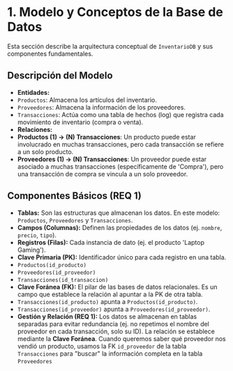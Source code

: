# 1. Modelo y Conceptos de la Base de Datos

Esta sección describe la arquitectura conceptual de `InventarioDB` y sus componentes fundamentales.

## Descripción del Modelo

* **Entidades:**
* `Productos`: Almacena los artículos del inventario.
* `Proveedores`: Almacena la información de los proveedores.
* `Transacciones`: Actúa como una tabla de hechos (log) que registra cada movimiento de inventario (compra o venta).
* **Relaciones:**
* **Productos (1) -> (N) Transacciones**: Un producto puede estar involucrado en muchas transacciones, pero cada transacción se refiere a un solo producto.
* **Proveedores (1) -> (N) Transacciones**: Un proveedor puede estar asociado a muchas transacciones (específicamente de 'Compra'), pero una transacción de compra se vincula a un solo proveedor.

## Componentes Básicos (REQ 1)

* **Tablas:** Son las estructuras que almacenan los datos. En este modelo: `Productos`, `Proveedores` y `Transacciones`.
* **Campos (Columnas):** Definen las propiedades de los datos (ej. `nombre`, `precio`, `tipo`).
* **Registros (Filas):** Cada instancia de dato (ej. el producto 'Laptop Gaming').
* **Clave Primaria (PK):** Identificador único para cada registro en una tabla.
* `Productos(id_producto)`
* `Proveedores(id_proveedor)`
* `Transacciones(id_transaccion)`
* **Clave Foránea (FK):** El pilar de las bases de datos relacionales. Es un campo que establece la relación al apuntar a la PK de otra tabla.
* `Transacciones(id_producto)` apunta a `Productos(id_producto)`.
* `Transacciones(id_proveedor)` apunta a `Proveedores(id_proveedor)`.
* **Gestión y Relación (REQ 1):**
    Los datos se almacenan en tablas separadas para evitar redundancia (ej. no repetimos el nombre del proveedor en cada transacción, solo su ID). La relación se establece mediante la **Clave Foránea**. Cuando queremos saber qué proveedor nos vendió un producto, usamos la FK `id_proveedor` de la tabla `Transacciones` para "buscar" la información completa en la tabla `Proveedores`
